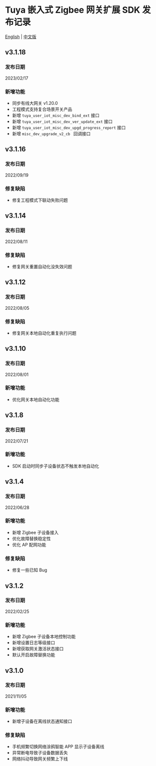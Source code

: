 # Tuya 嵌入式 Zigbee 网关扩展 SDK 发布记录

[English](CHANGELOG.md) | [中文版](CHANGELOG_cn.md)

## v3.1.18

### 发布日期

2023/02/17

### 新增功能

- 同步有线大网关 v1.20.0
- 工程模式支持复合场景开关产品
- 新增 `tuya_user_iot_misc_dev_bind_ext` 接口
- 新增 `tuya_user_iot_misc_dev_ver_update_ext` 接口
- 新增 `tuya_user_iot_misc_dev_upgd_progress_report` 接口
- 新增 `misc_dev_upgrade_v2_cb ` 回调接口

## v3.1.16

### 发布日期

2022/09/19

### 修复缺陷

- 修复工程模式下联动失败问题

## v3.1.14

### 发布日期

2022/08/11

### 修复缺陷

- 修复网关重置自动化没失效问题

## v3.1.12

### 发布日期

2022/08/05

### 修复缺陷

- 修复网关本地自动化重复执行问题

## v3.1.10

### 发布日期

2022/08/01

### 新增功能

- 优化网关本地自动化功能

## v3.1.8

### 发布日期

2022/07/21

### 新增功能

- SDK 启动时同步子设备状态不触发本地自动化


## v3.1.4

### 发布日期

2022/06/28

### 新增功能

- 新增 Zigbee 子设备接入
- 优化故障替换稳定性
- 优化 AP 配网功能

### 修复缺陷

- 修复一些已知 Bug

## v3.1.2

### 发布日期

2022/02/25

### 新增功能

- 新增 Zigbee 子设备本地控制功能
- 新增设置日志等级接口
- 新增获取网关激活状态接口
- 默认开启故障替换功能

## v3.1.0

### 发布日期

2021/11/05

### 新增功能

- 新增子设备在离线状态通知接口

### 修复缺陷

- 手机频繁切换网络涂鸦智能 APP 显示子设备离线
- 异常断电导致子设备数据丢失
- 网络抖动导致网关频繁上下线